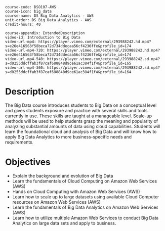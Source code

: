 ```c-lms
course-code: DSO107-AWS
course-icon: big_data
course-name: DS Big Data Analytics - AWS
unit-order: DS Big Data Analytics - AWS
credit-hours: 40
```

```c-lms
course-appendix: ExtendedDescription
video-id: Introduction to Big Data
video-url-mp4: https://player.vimeo.com/external/293988242.hd.mp4?s=e26e416563f58beca72d734ddecaa56cf4236ffe&profile_id=174
video-url-mp4-720: https://player.vimeo.com/external/293988242.hd.mp4?s=e26e416563f58beca72d734ddecaa56cf4236ffe&profile_id=174
video-url-mp4-540: https://player.vimeo.com/external/293988242.sd.mp4?s=d0255ddcffab3f87caf688848d9ce61ac384f1f4&profile_id=165
video-url-mp4-360: https://player.vimeo.com/external/293988242.sd.mp4?s=d0255ddcffab3f87caf688848d9ce61ac384f1f4&profile_id=164
```

# Description
The Big Data course introduces students to Big Data on a conceptual level and gives students exposure and practice with several skills and tools currently in use. These skills are taught at a manageable level. Scale-up methods will be used to help students grasp the meaning and popularity of analyzing substantial amounts of data using cloud capabilities. Students will learn the foundational cloud and analysis of Big Data and will know how to apply Big Data Analytics to more business-specific needs and requirements.


# Objectives
* Explain the background and evolution of Big Data
* Learn the fundamentals of Cloud Computing on Amazon Web Services (AWS)
* Hands on Cloud Computing with Amazon Web Services (AWS)
* Learn how to scale up to large datasets using available Cloud Computer resources on Amazon Web Services (AWS)
* Learn the fundamentals of Big Data Analytics on Amazon Web Services (AWS)
* Learn how to utilize multiple Amazon Web Services to conduct Big Data Analytics on large data sets and apply to business.
